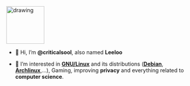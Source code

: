 <img src="https://avatars.githubusercontent.com/u/164774099?v=4" alt="drawing" width="100"/>

- 👋 Hi, I’m **@criticalsool**, also named **Leeloo**

- 👀 I’m interested in **[GNU/Linux](https://fr.wikipedia.org/wiki/Linux)** and its distributions (**[Debian](https://www.debian.org/)**, **[Archlinux](https://archlinux.org/)**,...), Gaming, improving **privacy** and everything related to **computer science**.
